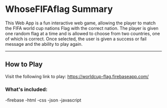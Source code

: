 # WhoseFIFAflag Summary
This Web App is a fun interactive web game, allowing the player to match the FIFA world cup nations Flag with the correct nation. The player is given one random flag at a time and is allowed to choose from two countries, one of which is correct. Once selected, the user is given a success or fail message and the ability to play again.

---
How to Play
---
Visit the following link to play: https://worldcup-flag.firebaseapp.com/


### What's included:
-firebase
-html
-css
-json
-javascript


